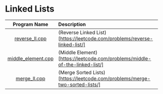 # Linked Lists

|               Program Name               | Description                                                                 |
| :--------------------------------------: | :-------------------------------------------------------------------------- |
|     [reverse_ll.cpp](reverse_ll.cpp)     | (Reverse Linked List)[https://leetcode.com/problems/reverse-linked-list/]   |
| [middle_element.cpp](middle_element.cpp) | (Middle Element)[https://leetcode.com/problems/middle-of-the-linked-list/]  |
|       [merge_ll.cpp](merge_ll.cpp)       | (Merge Sorted Lists)[https://leetcode.com/problems/merge-two-sorted-lists/] |
